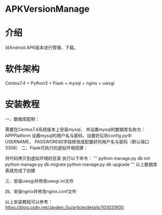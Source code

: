 # APKVersionManage

# 介绍
 对Android APK版本进行管理，下载。
 

# 软件架构
Centos7.4 + Python3 + Flask + mysql + nginx + uwsgi

# 安装教程


一、数据库配制：

需要在Centos7.4系统版本上安装mysql， 并设置mysql的数据库名称为：APPPlatform
设置mysql的用户名与密码，设置好后将config.py中USERNAME， PASSWORD的字段修改成配置好的用户名与密码（默认端口3306）
二、Flask可执行的虚拟环境搭建：

将代码拷贝到虚拟环境的目录
执行以下命令： 
''' python manage.py db init 
    python manage.py db migrate
    python manage.py db upgrade 
'''
以上数据库表就完成了创建
          
三、安装uwsgi并修改uwsgi.ini文件

四、安装ngnix并修改nginx.conf文件

以上安装教程可以参考：https://blog.csdn.net/Jayden_Gu/article/details/103031930
